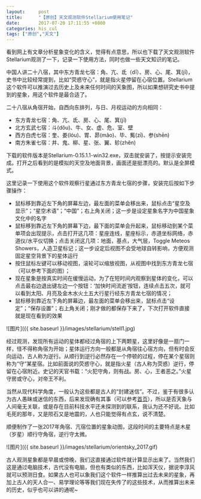 ```yaml
---
layout:     post
title:      "【原创】天文观测软件Stellarium使用笔记"
date:       2017-07-20 17:11:55 +0800
categories: his_cul
tags: ["原创","天文"]
---
```

看到网上有文章分析星象变化的含义，觉得有点意思，所以也下载了天文观测软件Stellarium观测了一下，记录一下使用方法，同时也做一些天文知识的笔记。

中国人讲二十八宿，其中东方青龙七宿：角、亢、氐（dī）、房、心、尾、箕(jī)，史书中比较经常提到，比如“荧惑守心”，就是指火星停留在心宿位置。Stellarium这个软件可以推演过去历史上及未来任何时间的天象图，所以如果想研究史书中提到的星象，用这个软件是最合适了。

二十八宿从角宿开始，自西向东排列，与日、月视运动的方向相同：
- 东方青龙七宿：角、亢、氐、房、心、尾、箕(jī)
- 北方玄武七宿：斗(dǒu)、牛、女、虚、危、室、壁
- 西方白虎七宿：奎、娄(lóu)、胃、昴(mǎo)、毕、觜(zī)、参(shēn)
- 南方朱雀七宿：井、鬼、柳、星、张、翼、轸(zhěn)

下载的软件版本是Stellarium-0.15.1.1-win32.exe，双击就安装了，按提示安装完成。打开之后看到的是模拟的天空及地面背景，画面还是挺漂亮的。默认是全屏模式。

这里记录一下使用这个软件观察行星通过东方青龙七宿的步骤，安装完后按如下步骤操作：

- 鼠标移到靠近左下角的屏幕左边，最左面的菜单会移出来，鼠标点击“星空及显示”；“星空术语”；“中国”；右上角关闭；这一步是设定星象名字为中国星象文化中的名字
- 鼠标移到靠近左下角的屏幕下边，最下面的菜单会升起来，鼠标移动到某个菜单项会出现提示，点击打开这几项：星座连线，星座标示，赤道坐标网络，赤道仪/水平仪切换；点击关闭这几项：地面，基点，大气层，Toggle Meteos Showers，人造卫星标记；这一步设定后视图不会受地球自转影响，方便观测固定星空背景下的星体运行
- 按住鼠标左键可以移动视图，滚轮可以缩放视图，从视图中找到东方青龙七宿（可以参考下面的图）；
- 现在星象是按真实时间在缓慢运动，为了在短时间内观察到星体的变化，可以点击最右边退出键左边一个按钮：‘加快时间流逝’按钮，连续点击五次，就可以看到太阳、月亮及金木水火土五大行星行经东方青龙七宿的情况；
- 鼠标移到靠近左下角的屏幕边，最左面的菜单会移出来，鼠标点击“设定”；“保存设置”；右上角关闭；刚才做的都保存下来了，下次打开软件直接就是现在看到的效果

![图片]({{ site.baseurl }}/images/stellarium/stell1.jpg)<br>

经过观测，发现所有运动的星体都经过角宿的上下两颗星，这里好像是一扇门一样，怪不得称角宿为开始；星体运行方向一般都是从角宿往心宿方向，但有时会反向运动，古人称为逆行。从顺行到逆行必然存在一个停顿的过程，停在某个星宿则称为“守”某星宿。比如前面说的荧惑守心，就是指火星（古人称为荧惑）逆行，停留在心宿附近。史记的天官书载：“火犯守角，则有战。房、心，王者恶之。”火星守房或守心，对帝王不利。

当然从现代科学角度，一般认为这些都是古人的“封建迷信”。不过，鉴于有很多认为古人愚昧或迷信的东西，后来发现确有其事（可以参考<a href="{{ site.baseurl }}/index.html">首页</a>），所以是否天象与人间毫无关联，或是存在目前科技水平还未探测到的联系，我认为还不好说。比如毛死的那年，又是陨石又是地震的，人也只能觉得有点玄，说不清楚。

顺便制作了一张2017年角宿、亢宿位置的星象动图，这段时间的主要特点是木星（岁星）顺行守角宿，逆行守太微。

![图片]({{ site.baseurl }}/images/stellarium/orientsky_2017.gif)<br>

古人观测星象都是早晨或傍晚，我们这直接通过软件就计算显示出来了。当然我们这是通过电脑技术，古代没有电脑，但也有类似的东西，比如浑天仪，据说李淳风就可以预测日食。如果古人也可以象我们这个软件一样推算出过去未来的星象，再加上古人的天人合一、易学理论等等我们现在失传了的这些技术，从而推算出未来的历史，似乎也可以讲的通呢~
